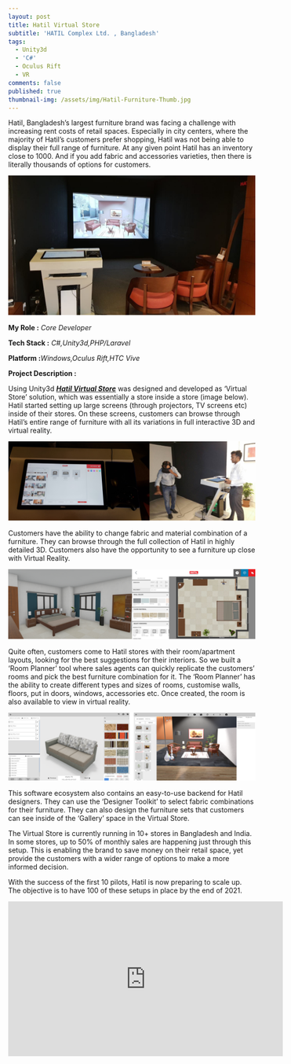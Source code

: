 ```yaml
---
layout: post
title: Hatil Virtual Store
subtitle: 'HATIL Complex Ltd. , Bangladesh'
tags:
  - Unity3d
  - 'C#'
  - Oculus Rift
  - VR
comments: false
published: true
thumbnail-img: /assets/img/Hatil-Furniture-Thumb.jpg
---
```


Hatil, Bangladesh’s largest furniture brand was facing a challenge with increasing rent costs of retail spaces. Especially in city centers, where the majority of Hatil’s customers prefer shopping, Hatil was not being able to display their full range of furniture. At any given point Hatil has an inventory close to 1000. And if you add fabric and accessories varieties, then there is literally thousands of options for customers.

![Openhaus](/assets/img/hvs.jpeg)

**My Role :** _Core Developer_ 

**Tech Stack :** _C#,Unity3d,PHP/Laravel_ 

**Platform :**_Windows,Oculus Rift,HTC Vive_

**Project Description :**

Using Unity3d [**_Hatil Virtual Store_**](https://auleek.com/revolutionizing-furniture-retail-using-virtual-reality/) was designed and developed as ‘Virtual Store’ solution, which was essentially a store inside a store (image below). Hatil started setting up large screens (through projectors, TV screens etc) inside of their stores. On these screens, customers can browse through Hatil’s entire range of furniture with all its variations in full interactive 3D and virtual reality.

![Hvs_Store_1](/assets/img/hatil_Article.png)

Customers have the ability to change fabric and material combination of a furniture. They can browse through the full collection of Hatil in highly detailed 3D. Customers also have the opportunity to see a furniture up close with Virtual Reality.

![Hvs_Store_2](/assets/img/hatil_Article_2.png)

Quite often, customers come to Hatil stores with their room/apartment layouts, looking for the best suggestions for their interiors. So we built a ‘Room Planner’ tool where sales agents can quickly replicate the customers’ rooms and pick the best furniture combination for it. The ‘Room Planner’ has the ability to create different types and sizes of rooms, customise walls, floors, put in doors, windows, accessories etc. Once created, the room is also available to view in virtual reality.

![Hvs_Store_3](/assets/img/hatil_Article_3.png)

This software ecosystem also contains an easy-to-use backend for Hatil designers. They can use the ‘Designer Toolkit’ to select fabric combinations for their furniture. They can also design the furniture sets that customers can see inside of the ‘Gallery’ space in the Virtual Store. 

The Virtual Store is currently running in 10+ stores in Bangladesh and India. In some stores, up to 50% of monthly sales are happening just through this setup. This is enabling the brand to save money on their retail space, yet provide the customers with a wider range of options to make a more informed decision.

With the success of the first 10 pilots, Hatil is now preparing to scale up. The objective is to have 100 of these setups in place by the end of 2021.

<iframe width="560" height="315" src="https://www.youtube.com/embed/D4uAItpOvT0" title="YouTube video player" frameborder="0" allow="accelerometer; autoplay; clipboard-write; encrypted-media; gyroscope; picture-in-picture" allowfullscreen></iframe>
